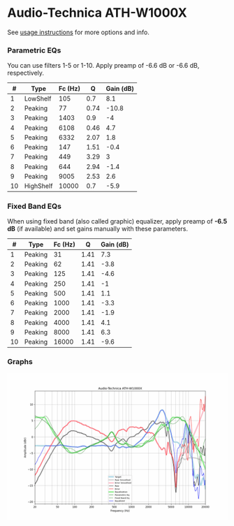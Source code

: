 # Audio-Technica ATH-W1000X
See [usage instructions](https://github.com/jaakkopasanen/AutoEq#usage) for more options and info.

### Parametric EQs
You can use filters 1-5 or 1-10. Apply preamp of -6.6 dB or -6.6 dB, respectively.

|   # | Type      |   Fc (Hz) |    Q |   Gain (dB) |
|-----|-----------|-----------|------|-------------|
|   1 | LowShelf  |       105 | 0.7  |         8.1 |
|   2 | Peaking   |        77 | 0.74 |       -10.8 |
|   3 | Peaking   |      1403 | 0.9  |        -4   |
|   4 | Peaking   |      6108 | 0.46 |         4.7 |
|   5 | Peaking   |      6332 | 2.07 |         1.8 |
|   6 | Peaking   |       147 | 1.51 |        -0.4 |
|   7 | Peaking   |       449 | 3.29 |         3   |
|   8 | Peaking   |       644 | 2.94 |        -1.4 |
|   9 | Peaking   |      9005 | 2.53 |         2.6 |
|  10 | HighShelf |     10000 | 0.7  |        -5.9 |

### Fixed Band EQs
When using fixed band (also called graphic) equalizer, apply preamp of **-6.5 dB** (if available) and set gains manually with these parameters.

|   # | Type    |   Fc (Hz) |    Q |   Gain (dB) |
|-----|---------|-----------|------|-------------|
|   1 | Peaking |        31 | 1.41 |         7.3 |
|   2 | Peaking |        62 | 1.41 |        -3.8 |
|   3 | Peaking |       125 | 1.41 |        -4.6 |
|   4 | Peaking |       250 | 1.41 |        -1   |
|   5 | Peaking |       500 | 1.41 |         1.1 |
|   6 | Peaking |      1000 | 1.41 |        -3.3 |
|   7 | Peaking |      2000 | 1.41 |        -1.9 |
|   8 | Peaking |      4000 | 1.41 |         4.1 |
|   9 | Peaking |      8000 | 1.41 |         6.3 |
|  10 | Peaking |     16000 | 1.41 |        -9.6 |

### Graphs
![](./Audio-Technica%20ATH-W1000X.png)
